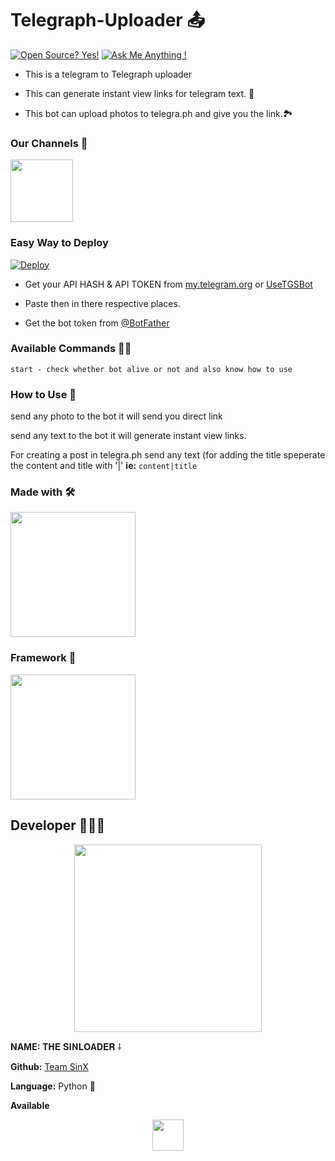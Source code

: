# Telegraph-Uploader 📤

[![Open Source? Yes!](https://badgen.net/badge/Open%20Source%20%3F/Yes%21/blue?icon=github)](https://github.com/TeamSinx/SinLoader)
[![Ask Me Anything !](https://img.shields.io/badge/Ask%20me-anything-1abc9c.svg)](https://telegram.dog/lucifer_sinx)

- This is a telegram to Telegraph uploader

- This can generate instant view links for telegram text. 🔗

- This bot can upload photos to telegra.ph and give you the link.🏞

### Our Channels 🧾
[<p align="left"><img src="https://telegra.ph/file/b117cdb014c79ccddc174.jpg" width="100">](https://telegram.dog/sinx_updates)


### Easy Way to Deploy

[![Deploy](https://www.herokucdn.com/deploy/button.svg)](https://heroku.com/deploy?template=https://github.com/TeamSinx/SinLoader)

- Get your API HASH & API TOKEN from [my.telegram.org](https://my.telegram.org/auth?to=apps) or [UseTGSBot](https://telegram.dog/UseTGSBot)

- Paste then in there respective places. 

- Get the bot token from [@BotFather](https://t.me/BotFather)

### Available Commands 👨‍✈️
``` 
start - check whether bot alive or not and also know how to use
```

### How to Use 🤔
send any photo to the bot it will send you direct link<br>

send any text to the bot it will generate instant view links.<br>

For creating a post in telegra.ph send any text (for adding the title speperate the content and title with '|' 
**ie:** `content|title`

### Made with 🛠
<p align="left"><img src="https://telegra.ph/file/3c66b18c5b7829b8c70b7.jpg" width="200">


### Framework 🧰
[<p align="left"><img src="https://telegra.ph/file/0590c398350a15238b9eb.png" width="200">](https://docs.pyrogram.org/)


## Developer 👨🏻‍💻

[<p align="center">
<img src="https://telegra.ph/file/e5dbc94c27009c4cbf558.jpg" width="300">](https://telegram.dog/lucifer_sinx)

**NAME:** 𝐓𝐇𝐄 𝐒𝐈𝐍𝐋𝐎𝐀𝐃𝐄𝐑 ⸸<br>

**Github:** [Team SinX](https://github.com/TeamSINX) <br>

**Language:** Python 🐍 <br>

**Available**[<p align="center">
<img src="https://telegra.ph/file/565e447eaf7b9f9ecadb3.jpg" width="50">](https://telegram.dog/lucifer_sinx)
